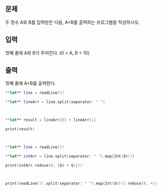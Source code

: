 ## 문제

두 정수 A와 B를 입력받은 다음, A+B를 출력하는 프로그램을 작성하시오.

## 입력

첫째 줄에 A와 B가 주어진다. (0 < A, B < 10)

## 출력

첫째 줄에 A+B를 출력한다.

```swift
**let** line = readLine()!

**let** lineArr = line.split(separator: " ")



**let** result = lineArr[0] + lineArr[1]

print(result)



**let** line = readLine()!

**let** intArr = line.split(separator: " ").map{Int($0)!}

print(intArr.reduce(0, {$0 + $1}))



print(readLine()!.split(separator: " ").map{Int($0)!}.reduce(0, +))
```



